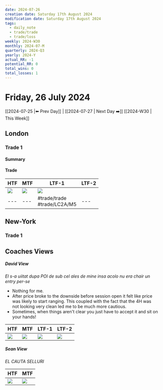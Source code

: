 ```yaml
---
date: 2024-07-26
creation date: Saturday 17th August 2024
modification date: Saturday 17th August 2024
tags:
  - daily_note
  - trade/trade
  - trade/loss
weekly: 2024-W30
monthly: 2024-07-M
quarterly: 2024-Q3
yearly: 2024-Y
actual_RR: -1
potential_RR: 0
total_wins: 0
total_losses: 1
---
```

# Friday, 26 July 2024

 [[2024-07-25 |⬅️ Prev Day]] | [[2024-07-27 | Next Day ➡️]] [[2024-W30 | This Week]]

## London 
### Trade 1
#### Summary


#### Trade
| HTF                                                      | MTF                                                      | LTF-1                                                    | LTF-2 |
| -------------------------------------------------------- | -------------------------------------------------------- | -------------------------------------------------------- | ----- |
| ![](https://s3.tradingview.com/snapshots/j/jHyq0KsL.png) | ![](https://s3.tradingview.com/snapshots/y/ykDMW7gJ.png) | ![](https://s3.tradingview.com/snapshots/f/fTK8ZLCx.png) | ![]() |
| ---                                                      | ---                                                      | #trade/trade <br> #trade/LC2A/M5                         | ---   |

## New-York
### Trade 1




## Coaches Views

##### David View

*El s-a uiitat dupa POI de sub cel ales de mine insa acolo nu era chair un entry per-se*

- Nothing for me.
- After price broke to the downside before session open it felt like price was likely to start ranging. This coupled with the fact that the 4H was not looking very clean led me to be much more cautious.
- Sometimes, when things aren't clear you just have to accept it and sit on your hands!

| HTF                                                      | MTF                                                      | LTF-1                                                    | LTF-2                                                    |
| -------------------------------------------------------- | -------------------------------------------------------- | -------------------------------------------------------- | -------------------------------------------------------- |
| ![](https://s3.tradingview.com/snapshots/2/2HPqCyTo.png) | ![](https://s3.tradingview.com/snapshots/o/oeZlCKCP.png) | ![](https://s3.tradingview.com/snapshots/h/hzQu6Dc2.png) | ![](https://s3.tradingview.com/snapshots/3/3sRuiyal.png) |



##### Sean View
*EL CAUTA SELLURI*

| HTF                                                      | MTF                                                      |
| -------------------------------------------------------- | -------------------------------------------------------- |
| ![](https://s3.tradingview.com/snapshots/y/yemrFuBV.png) | ![](https://s3.tradingview.com/snapshots/d/dEieOlBP.png) | 


